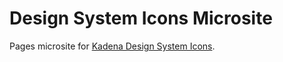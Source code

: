 # Design System Icons Microsite

Pages microsite for [Kadena Design System Icons](https://github.com/kadena-community/design-system/tree/main/icons).
